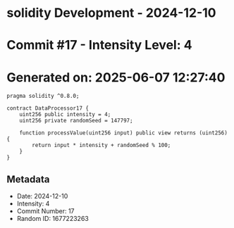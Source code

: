 ﻿# solidity Development - 2024-12-10
# Commit #17 - Intensity Level: 4
# Generated on: 2025-06-07 12:27:40
```solidity
pragma solidity ^0.8.0;

contract DataProcessor17 {
    uint256 public intensity = 4;
    uint256 private randomSeed = 147797;

    function processValue(uint256 input) public view returns (uint256) {
        return input * intensity + randomSeed % 100;
    }
}
```
## Metadata
- Date: 2024-12-10
- Intensity: 4
- Commit Number: 17
- Random ID: 1677223263
